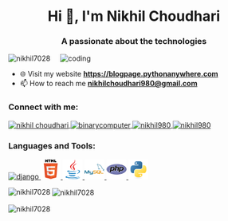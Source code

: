 

<h1 align="center">Hi 👋, I'm Nikhil Choudhari</h1>
<h3 align="center">A passionate about the technologies</h3>
<img align="right" alt='coding' width='400' src='https://camo.githubusercontent.com/2366b34bb903c09617990fb5fff4622f3e941349e846ddb7e73df872a9d21233/68747470733a2f2f63646e2e6472696262626c652e636f6d2f75736572732f3733303730332f73637265656e73686f74732f363538313234332f6176656e746f2e676966'>

<p align="left"> <img src="https://komarev.com/ghpvc/?username=nikhil7028&label=Profile%20views&color=0e75b6&style=flat" alt="nikhil7028" /> </p>

- 🌐 Visit my website **https://blogpage.pythonanywhere.com**
- 📫 How to reach me **nikhilchoudhari980@gmail.com**

<h3 align="left">Connect with me:</h3>
<p align="left">
  <a href="https://www.linkedin.com/in/nikhilchoudhari/" target="_blank">
    <img align="center" src="https://raw.githubusercontent.com/rahuldkjain/github-profile-readme-generator/master/src/images/icons/Social/linked-in-alt.svg" alt="nikhil choudhari" height="30" width="40" />
  </a>
  <a href="https://www.youtube.com/@BinaryComputer01" target="_blank">
    <img align="center" src="https://raw.githubusercontent.com/rahuldkjain/github-profile-readme-generator/master/src/images/icons/Social/youtube.svg" alt="binarycomputer" height="30" width="40" />
  </a>
  <a href="https://www.leetcode.com/Nikhil_980" target="_blank">
    <img align="center" src="https://raw.githubusercontent.com/rahuldkjain/github-profile-readme-generator/master/src/images/icons/Social/leet-code.svg" alt="nikhil980" height="30" width="40" />
  </a>
  <a href="https://www.instagram.com/binarycomputer01" target="_blank">
    <img align="center" src="https://raw.githubusercontent.com/rahuldkjain/github-profile-readme-generator/master/src/images/icons/Social/instagram.svg" alt="nikhil980" height="30" width="40" />
  </a>
</p>


<h3 align="left">Languages and Tools:</h3>
<p align="left"> <a href="https://www.djangoproject.com/" target="_blank" rel="noreferrer"> <img src="https://cdn.worldvectorlogo.com/logos/django.svg" alt="django" width="40" height="40"/> </a> <a href="https://www.w3.org/html/" target="_blank" rel="noreferrer"> <img src="https://raw.githubusercontent.com/devicons/devicon/master/icons/html5/html5-original-wordmark.svg" alt="html5" width="40" height="40"/> </a> <a href="https://www.java.com" target="_blank" rel="noreferrer"> <img src="https://raw.githubusercontent.com/devicons/devicon/master/icons/java/java-original.svg" alt="java" width="40" height="40"/> </a> <a href="https://www.mysql.com/" target="_blank" rel="noreferrer"> <img src="https://raw.githubusercontent.com/devicons/devicon/master/icons/mysql/mysql-original-wordmark.svg" alt="mysql" width="40" height="40"/> </a> <a href="https://www.php.net" target="_blank" rel="noreferrer"> <img src="https://raw.githubusercontent.com/devicons/devicon/master/icons/php/php-original.svg" alt="php" width="40" height="40"/> </a> <a href="https://www.python.org" target="_blank" rel="noreferrer"> <img src="https://raw.githubusercontent.com/devicons/devicon/master/icons/python/python-original.svg" alt="python" width="40" height="40"/> </a> </p>

<p><img align="left" src="https://github-readme-stats.vercel.app/api/top-langs?username=nikhil7028&show_icons=true&locale=en&layout=compact" alt="nikhil7028" /></p>

<p>&nbsp;<img align="center" src="https://github-readme-stats.vercel.app/api?username=nikhil7028&show_icons=true&locale=en" alt="nikhil7028" /></p>

<p><img align="center" src="https://github-readme-streak-stats.herokuapp.com/?user=nikhil7028&" alt="nikhil7028" /></p>
